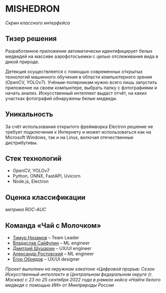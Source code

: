 # MISHEDRON
*Скрин классного интерфейса*

## Тизер решения
Разработанное приложение автоматически идентифицирует белых медведей на массиве аэрофотосъемки с целью отслеживания вида в дикой природе.

Детекция осуществляется с помощью современных открытых технологий машинного обучения в области компьютерного зрения (OpenCV, YOLOv7). Учёным-полярникам нужно всего лишь запустить приложение на своем компьютере, выбрать папку с фотографиями и начать анализ. Искусственный интеллект выдаст отчёт, на каких участках фотографий обнаружены белые медведи.

## Уникальность
За счёт использования открытого фреймворка Electron решение не требует подключения к Интернету и может использоваться как на Microsoft Windows, так и на Linux, включая отечественные дистрибутивы.

## Стек технологий
* OpenCV, YOLOv7
* Python, ONNX, FastAPI, Uvicorn
* Node.js, Electron

## Оценка классификации
*метрика ROC-AUC*

## Команда «Чай с Молочком»
* [Тимур Низамов](https://github.com/nizamovtimur) – Team Leader
* [Владислав Сайфулин](https://github.com/SayWas) – ML engineer
* [Дмитрий Шушарин](https://github.com/Dima2002iq) – UX/UI engineer
* [Александр Ростовский](https://github.com/Alexandr-Fox) – ML engineer
* [Егор Обрядов](https://github.com/E-Obryadov) – UX/UI designer

*Проект выполнен на окружном хакатоне «Цифровой прорыв: Сезон Искусственный интеллект» в Центральном федеральном округе (г. Москва) с 23 по 25 сентября 2022 года в рамках кейса «Найти белого медведя с помощью ИИ» от Минприроды России*